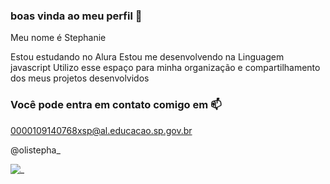 ### boas vinda ao meu perfil 🖤

Meu nome é Stephanie

Estou estudando no Alura 
Estou me desenvolvendo na Linguagem javascript
Utilizo esse espaço para minha organização e compartilhamento dos meus projetos desenvolvidos

### Você pode entra em contato comigo em 📫

0000109140768xsp@al.educacao.sp.gov.br

@olistepha_

![_](https://media1.tenor.com/m/XAabbheOS24AAAAC/goma-happy.gif)
